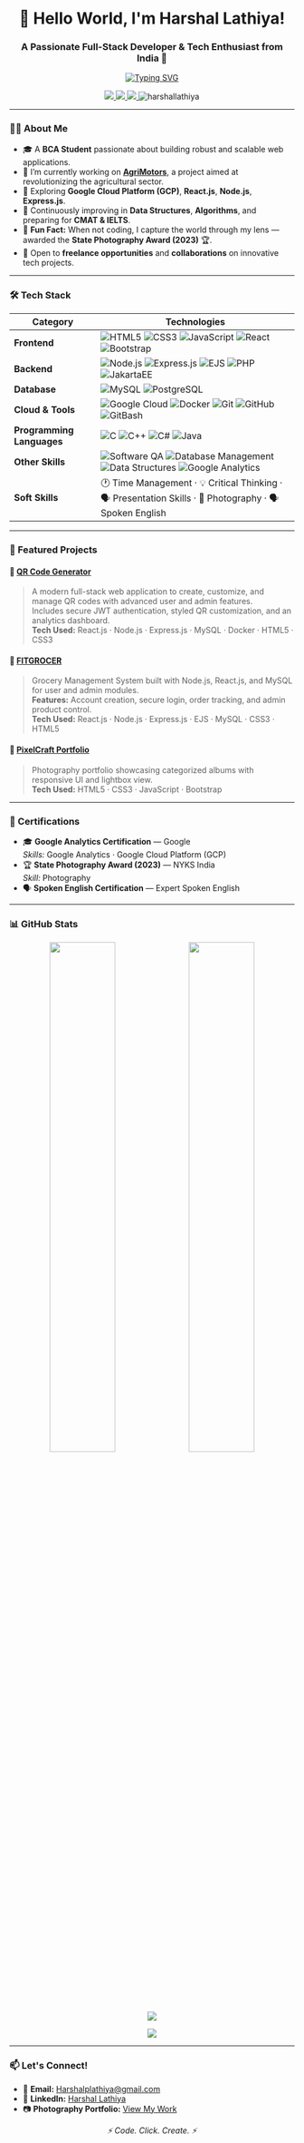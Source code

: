<h1 align="center">👋 Hello World, I'm Harshal Lathiya!</h1>
<h3 align="center">A Passionate Full-Stack Developer & Tech Enthusiast from India 🚀</h3>

<p align="center">
  <a href="https://git.io/typing-svg">
    <img src="https://readme-typing-svg.demolab.com?font=Fira+Code&pause=1000&color=22F74B&center=true&vCenter=true&width=435&lines=Full-Stack+Enthusiast;Forever+Learning+%3C3" alt="Typing SVG" />
  </a>
</p>

<p align="center">
  <a href="https://www.linkedin.com/in/harshal-lathiya11/">
    <img src="https://img.shields.io/badge/LinkedIn-0077B5?style=for-the-badge&logo=linkedin&logoColor=white" />
  </a>
  <a href="mailto:Harshalplathiya@gmail.com">
    <img src="https://img.shields.io/badge/Gmail-D14836?style=for-the-badge&logo=gmail&logoColor=white" />
  </a>
  <a href="https://harshallathiya.github.io/Bootstrap/My_web_framework/my_website.html">
    <img src="https://img.shields.io/badge/Photography-Portfolio-009dff?style=for-the-badge&logo=apple&logoColor=white" />
  </a>
  <img src="https://komarev.com/ghpvc/?username=harshallathiya&label=Profile+Views&color=0e75b6&style=for-the-badge" alt="harshallathiya" />
</p>

---

### 🧑‍💻 About Me

- 🎓 A **BCA Student** passionate about building robust and scalable web applications.
- 🔭 I’m currently working on **[AgriMotors](https://github.com/HarshalLathiya)**, a project aimed at revolutionizing the agricultural sector.
- 🌱 Exploring **Google Cloud Platform (GCP)**, **React.js**, **Node.js**, **Express.js**.
- 🧠 Continuously improving in **Data Structures**, **Algorithms**, and preparing for **CMAT & IELTS**.
- 📸 **Fun Fact:** When not coding, I capture the world through my lens — awarded the **State Photography Award (2023)** 🏆.
- 💼 Open to **freelance opportunities** and **collaborations** on innovative tech projects.

---

### 🛠️ Tech Stack

| Category | Technologies |
|-----------|---------------|
| **Frontend** | ![HTML5](https://img.shields.io/badge/HTML5-E34F26?style=flat&logo=html5&logoColor=white) ![CSS3](https://img.shields.io/badge/CSS3-1572B6?style=flat&logo=css3&logoColor=white) ![JavaScript](https://img.shields.io/badge/JavaScript-F7DF1E?style=flat&logo=javascript&logoColor=black) ![React](https://img.shields.io/badge/React-61DAFB?style=flat&logo=react&logoColor=black) ![Bootstrap](https://img.shields.io/badge/Bootstrap-7952B3?style=flat&logo=bootstrap&logoColor=white) |
| **Backend** | ![Node.js](https://img.shields.io/badge/Node.js-339933?style=flat&logo=nodedotjs&logoColor=white) ![Express.js](https://img.shields.io/badge/Express.js-000000?style=flat&logo=express&logoColor=white) ![EJS](https://img.shields.io/badge/EJS-8BC34A?style=flat&logo=javascript&logoColor=white) ![PHP](https://img.shields.io/badge/PHP-777BB4?style=flat&logo=php&logoColor=white) ![JakartaEE](https://img.shields.io/badge/Jakarta%20EE-FE7A16?style=flat&logo=java&logoColor=white) |
| **Database** | ![MySQL](https://img.shields.io/badge/MySQL-4479A1?style=flat&logo=mysql&logoColor=white) ![PostgreSQL](https://img.shields.io/badge/PostgreSQL-4169E1?style=flat&logo=postgresql&logoColor=white) |
| **Cloud & Tools** | ![Google Cloud](https://img.shields.io/badge/Google_Cloud-4285F4?style=flat&logo=google-cloud&logoColor=white) ![Docker](https://img.shields.io/badge/Docker-2496ED?style=flat&logo=docker&logoColor=white) ![Git](https://img.shields.io/badge/Git-F05032?style=flat&logo=git&logoColor=white) ![GitHub](https://img.shields.io/badge/GitHub-181717?style=flat&logo=github&logoColor=white) ![GitBash](https://img.shields.io/badge/GitBash-4EAA25?style=flat&logo=gnubash&logoColor=white) |
| **Programming Languages** | ![C](https://img.shields.io/badge/C-A8B9CC?style=flat&logo=c&logoColor=white) ![C++](https://img.shields.io/badge/C++-00599C?style=flat&logo=cplusplus&logoColor=white) ![C#](https://img.shields.io/badge/C%23-239120?style=flat&logo=c-sharp&logoColor=white) ![Java](https://img.shields.io/badge/Java-ED8B00?style=flat&logo=openjdk&logoColor=white) |
| **Other Skills** | ![Software QA](https://img.shields.io/badge/Software%20Quality%20Assurance-4CAF50?style=flat&logo=testinglibrary&logoColor=white) ![Database Management](https://img.shields.io/badge/DBMS-6D4C41?style=flat) ![Data Structures](https://img.shields.io/badge/Data%20Structures-2196F3?style=flat) ![Google Analytics](https://img.shields.io/badge/Google%20Analytics-E37400?style=flat&logo=google-analytics&logoColor=white) |
| **Soft Skills** | 🕐 Time Management · 💡 Critical Thinking · 🗣️ Presentation Skills · 📸 Photography · 🗣️ Spoken English |

---

### 🧩 Featured Projects

#### 🔹 [QR Code Generator]([https://github.com/HarshalLathiya/QR_Code_Project](https://photos.app.goo.gl/6RtaJm12Mwn8TLCV8))
> A modern full-stack web application to create, customize, and manage QR codes with advanced user and admin features.  
> Includes secure JWT authentication, styled QR customization, and an analytics dashboard.  
**Tech Used:** React.js · Node.js · Express.js · MySQL · Docker · HTML5 · CSS3  

#### 🔹 [FITGROCER](https://github.com/HarshalLathiya/FITGROCER)
> Grocery Management System built with Node.js, React.js, and MySQL for user and admin modules.  
**Features:** Account creation, secure login, order tracking, and admin product control.  
**Tech Used:** React.js · Node.js · Express.js · EJS · MySQL · CSS3 · HTML5  

#### 🔹 [PixelCraft Portfolio](https://harshallathiya.github.io/Bootstrap/My_web_framework/my_website.html)
> Photography portfolio showcasing categorized albums with responsive UI and lightbox view.  
**Tech Used:** HTML5 · CSS3 · JavaScript · Bootstrap  

---

### 📜 Certifications

- 🎓 **Google Analytics Certification** — Google  
  *Skills:* Google Analytics · Google Cloud Platform (GCP)
- 🏆 **State Photography Award (2023)** — NYKS India  
  *Skill:* Photography  
- 🗣️ **Spoken English Certification** — Expert Spoken English  

---

### 📊 GitHub Stats

<p align="center">
  <img width="48%" src="https://github-readme-stats.vercel.app/api?username=harshallathiya&show_icons=true&theme=radical&hide_border=true" />
  <img width="48%" src="https://github-readme-streak-stats.herokuapp.com/?user=harshallathiya&theme=radical&hide_border=true" />
</p>

<p align="center">
  <img src="https://github-readme-stats.vercel.app/api/top-langs/?username=harshallathiya&layout=compact&theme=radical&hide_border=true&langs_count=8" />
</p>

<p align="center">
  <a href="https://github.com/HarshalLathiya">
    <img src="https://github-profile-trophy.vercel.app/?username=harshallathiya&theme=radical&no-frame=true&row=1&column=6" />
  </a>
</p>

---

### 📫 Let's Connect!

- 📧 **Email:** [Harshalplathiya@gmail.com](mailto:Harshalplathiya@gmail.com)
- 💼 **LinkedIn:** [Harshal Lathiya](https://www.linkedin.com/in/harshal-lathiya11/)
- 📷 **Photography Portfolio:** [View My Work](https://harshallathiya.github.io/Bootstrap/My_web_framework/my_website.html)

<p align="center">
   <i>⚡ Code. Click. Create. ⚡</i>
</p>
